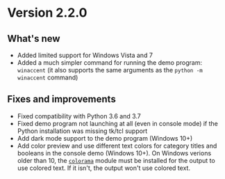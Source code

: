 # Version 2.2.0

## What's new

- Added limited support for Windows Vista and 7
- Added a much simpler command for running the demo program: `winaccent` (it also supports the same arguments as the `python -m winaccent` command)

## Fixes and improvements

- Fixed compatibility with Python 3.6 and 3.7
- Fixed demo program not launching at all (even in console mode) if the Python installation was missing tk/tcl support
- Add dark mode support to the demo program (Windows 10+)
- Add color preview and use different text colors for category titles and booleans in the console demo (Windows 10+). On Windows verions older than 10, the [`colorama`](https://github.com/tartley/colorama) module must be installed for the output to use colored text. If it isn't, the output won't use colored text.